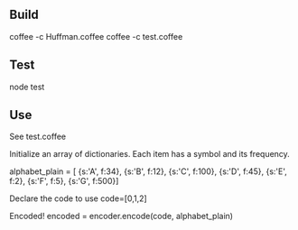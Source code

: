 Build
-----
coffee -c Huffman.coffee
coffee -c test.coffee

Test
----
node test

Use
---
See test.coffee

Initialize an array of dictionaries. Each item has a symbol and its frequency.

alphabet_plain = [
	{s:'A', f:34},
	{s:'B', f:12},
	{s:'C', f:100},
	{s:'D', f:45},
	{s:'E', f:2},
	{s:'F', f:5},
	{s:'G', f:500}]

Declare the code to use
code=[0,1,2]

Encoded!
encoded = encoder.encode(code, alphabet_plain)
